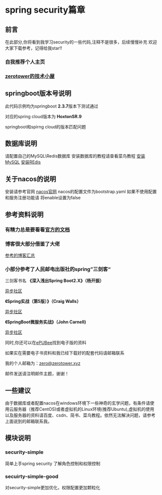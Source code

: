 # spring security篇章
## 前言
在此部分,你将看到我学习security的一些代码,注释不是很多，后续慢慢补充
欢迎大家下载参考，记得给我star!!
### 自我推荐个人主页 

### [zerotower的技术小屋](https://www.zerotower.cn)

## springboot版本号说明

此代码示例均为springboot **2.3.7**版本下测试通过

对应的spring cloud版本为 **HoxtonSR.9**

springboot和spirng cloud的版本匹配问题

## 数据库说明
请配置自己的MySQL\Redis数据库
安装数据库的教程请查看菜鸟教程
[安装MySQL](https://www.runoob.com/mysql/mysql-install.html)
[安装REdis](https://www.runoob.com/redis/redis-install.html)

## 关于nacos的说明
安装请参考官网
[nacos官网]()
nacos的配置文件为bootstrap.yaml
如果不使用配置和服务注册功能请 将enable设置为false

## 参考资料说明
### 有精力总是要看看[官方的文档](https://docs.spring.io/spring-security/site/docs/5.4.2/reference/html5/#introduction)

### 博客很大部分借鉴了大佬

[参考的博客汇总](https://blog.csdn.net/yuanlaijike/category_9283872.html)

### 小部分参考了人民邮电出版社的spring”三剑客“
三剑客书名
**《深入浅出Spring Boot2.X》（杨开振）**

[异步社区](https://www.epubit.com/bookDetails?id=N27915)

**《Spring实战（第5版）》（Craig Walls）**

[异步社区](https://www.epubit.com/bookDetails?id=UB6cb48474abc65)

**《SpringBoot微服务实战》（John Carnell)**

[异步社区](https://www.epubit.com/bookDetails?id=N35285)

同时,你还可以在[ePUBee](http://cn.epubee.com/books/)找到电子版的资料

如果实在需要电子书资料和我已经下载好的配套代码请邮箱联系

我的个人邮箱为：zero@zerotower.xyz

邮件发送请注明邮件主题，谢谢！

## 一些建议

由于数据库或者配置nacos在windows环境下一些神奇的玄学问题，有条件请使用云服务器（推荐CentOS)或者虚拟机的Linux环境(推荐Ubuntu),虚拟机的使用以及服务器的资料请百度、csdn、简书、菜鸟教程。依然无法解决问题，请参考上面说到的邮箱联系我。

## 模块说明

### security-simple
简单上手spring security  了解角色控制和权限控制

### secuirty-simple-good

对security-simple更加优化，权限配置更加颗粒化
